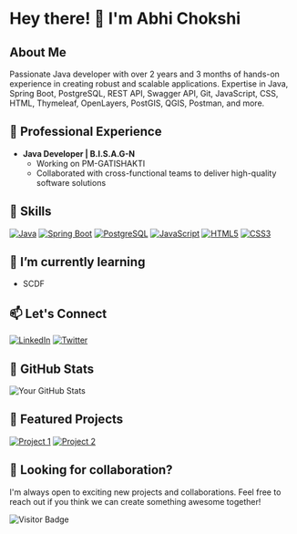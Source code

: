 # Hey there! 👋 I'm Abhi Chokshi

## About Me

Passionate Java developer with over 2 years and 3 months of hands-on experience in creating robust and scalable applications. Expertise in Java, Spring Boot, PostgreSQL, REST API, Swagger API, Git, JavaScript, CSS, HTML, Thymeleaf, OpenLayers, PostGIS, QGIS, Postman, and more.

## 💼 Professional Experience

- **Java Developer | B.I.S.A.G-N**
  - Working on PM-GATISHAKTI
  - Collaborated with cross-functional teams to deliver high-quality software solutions

## 🚀 Skills

[![Java](https://img.shields.io/badge/Java-%23ED8B00.svg?&style=for-the-badge&logo=java&logoColor=white)](https://www.java.com)
[![Spring Boot](https://img.shields.io/badge/Spring_Boot-%236DB33F.svg?&style=for-the-badge&logo=spring&logoColor=white)](https://spring.io/projects/spring-boot)
[![PostgreSQL](https://img.shields.io/badge/PostgreSQL-%23336791.svg?&style=for-the-badge&logo=postgresql&logoColor=white)](https://www.postgresql.org/)
[![JavaScript](https://img.shields.io/badge/JavaScript-%23F7DF1E.svg?&style=for-the-badge&logo=javascript&logoColor=black)](https://developer.mozilla.org/en-US/docs/Web/JavaScript)
[![HTML5](https://img.shields.io/badge/HTML5-%23E34F26.svg?&style=for-the-badge&logo=html5&logoColor=white)](https://developer.mozilla.org/en-US/docs/Web/HTML)
[![CSS3](https://img.shields.io/badge/CSS3-%231572B6.svg?&style=for-the-badge&logo=css3&logoColor=white)](https://developer.mozilla.org/en-US/docs/Web/CSS)

## 🌱 I’m currently learning

- SCDF

## 📫 Let's Connect

[![LinkedIn](https://img.shields.io/badge/LinkedIn-%230077B5.svg?&style=for-the-badge&logo=linkedin&logoColor=white)](https://www.linkedin.com/in/abhi-chokshi/)
[![Twitter](https://img.shields.io/badge/Twitter-%231DA1F2.svg?&style=for-the-badge&logo=twitter&logoColor=white)](https://twitter.com/abchokshi)

## 🎉 GitHub Stats

![Your GitHub Stats](https://github-readme-stats.vercel.app/api?username=AbhiChokshi&show_icons=true&hide=contribs,prs&count_private=true&theme=radical)


## 🚀 Featured Projects

[![Project 1](https://github-readme-stats.vercel.app/api/pin/?username=abhi-chokshi&repo=project1&theme=dark)](https://github.com/AbhiChokshi/Entitlement-Machine-Learning/)
[![Project 2](https://github-readme-stats.vercel.app/api/pin/?username=abhi-chokshi&repo=project2&theme=dark)](https://github.com/AbhiChokshi/React-Auth0-Role-Authenticator/)

## 🤝 Looking for collaboration?

I'm always open to exciting new projects and collaborations. Feel free to reach out if you think we can create something awesome together!

![Visitor Badge](https://visitor-badge.glitch.me/badge?page_id=abhi-chokshi.abhi-chokshi)

